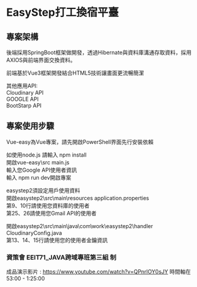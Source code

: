 # EasyStep打工換宿平臺

## 專案架構  

後端採用SpringBoot框架做開發，透過Hibernate與資料庫溝通存取資料，採用AXIOS與前端界面交換資料。  

前端基於Vue3框架開發結合HTML5技術讓畫面更流暢簡潔  

其他應用API:  
Cloudinary API  
GOOGLE API  
BootStarp API    

## 專案使用步驟  
Vue-easy為Vue專案，請先開啟PowerShell界面先行安裝依賴    

如使用node.js 請輸入 npm install  
開啟vue-easy\src main.js  
輸入您Google API使用者資訊  
輸入 npm run dev開啟專案  

easystep2須設定用戶使用資料  
開啟easystep2\src\main\resources application.properties  
第9、10行請使用您資料庫的使用者  
第25、26請使用您Gmail API的使用者  

開啟easystep2\src\main\java\com\work\easystep2\handler CloudinaryConfig.java  
第13、14、15行請使用您的使用者金鑰資訊  

### 資策會 EEIT71_JAVA跨域專班第三組 制

成品演示影片 : https://www.youtube.com/watch?v=QPnrIOY0sJY
時間軸在 53:00 - 1:25:00
